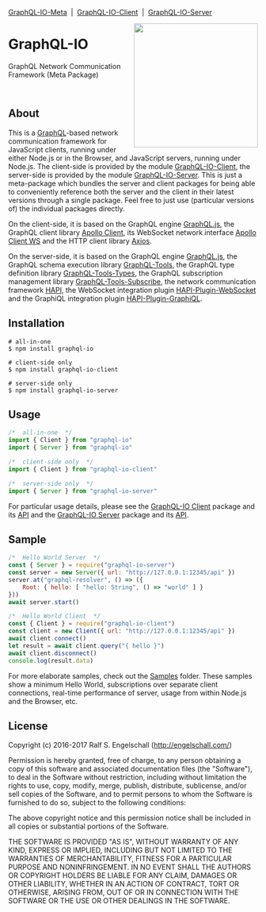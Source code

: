 
[GraphQL-IO-Meta](https://github.com/rse/graphql-io) &nbsp;|&nbsp;
[GraphQL-IO-Client](https://github.com/rse/graphql-io-client) &nbsp;|&nbsp;
[GraphQL-IO-Server](https://github.com/rse/graphql-io-server)

<img src="https://rawgit.com/rse/graphql-io/master/graphql-io.svg" width="250" align="right" alt=""/>

GraphQL-IO
==========

GraphQL Network Communication Framework (Meta Package)

<p/>
<img src="https://nodei.co/npm/graphql-io.png?downloads=true&stars=true" alt=""/>

<p/>
<img src="https://david-dm.org/rse/graphql-io.png" alt=""/>

About
-----

This is a [GraphQL](http://graphql.org/)-based network communication framework for
JavaScript clients, running under either Node.js or in the Browser,
and JavaScript servers, running under Node.js.
The client-side is provided by the module
[GraphQL-IO-Client](https://github.com/rse/graphql-io-client),
the server-side is provided by the module
[GraphQL-IO-Server](https://github.com/rse/graphql-io-server).
This is just a meta-package which bundles
the server and client packages for being able to conveniently reference both
the server and the client in their latest versions through a single package.
Feel free to just use (particular versions of) the individual packages directly.

On the client-side, it is based on the GraphQL engine [GraphQL.js](http://graphql.org/graphql-js/), the
GraphQL client library [Apollo Client](https://github.com/apollographql/apollo-client), its
WebSocket network interface [Apollo Client WS](https://github.com/rse/apollo-client-ws)
and the HTTP client library [Axios](https://github.com/mzabriskie/axios).

On the server-side, it is based on the GraphQL engine [GraphQL.js](http://graphql.org/graphql-js/),
the GraphQL schema execution library [GraphQL-Tools](http://dev.apollodata.com/tools/graphql-tools/),
the GraphQL type definition library [GraphQL-Tools-Types](https://github.com/rse/graphql-tools-types),
the GraphQL subscription management library [GraphQL-Tools-Subscribe](https://github.com/rse/graphql-tools-subscribe),
the network communication framework [HAPI](https://hapijs.com),
the WebSocket integration plugin [HAPI-Plugin-WebSocket](https://github.com/rse/hapi-plugin-websocket)
and the GraphiQL integration plugin [HAPI-Plugin-GraphiQL](https://github.com/rse/hapi-plugin-graphiql).

Installation
------------

```shell
# all-in-one
$ npm install graphql-io

# client-side only
$ npm install graphql-io-client

# server-side only
$ npm install graphql-io-server
```

Usage
-----

```js
/*  all-in-one  */
import { Client } from "graphql-io"
import { Server } from "graphql-io"

/*  client-side only  */
import { Client } from "graphql-io-client"

/*  server-side only  */
import { Server } from "graphql-io-server"
```

For particular usage details, please see the
[GraphQL-IO Client](https://github.com/rse/graphql-io-client) package
and its [API](https://github.com/rse/graphql-io-client/blob/master/src/graphql-io.d.ts)
and the [GraphQL-IO Server](https://github.com/rse/graphql-io-server) package
and its [API](https://github.com/rse/graphql-io-server/blob/master/src/graphql-io.d.ts).

Sample
------

```js
/*  Hello World Server  */
const { Server } = require("graphql-io-server")
const server = new Server({ url: "http://127.0.0.1:12345/api" })
server.at("graphql-resolver", () => ({
    Root: { hello: [ "hello: String", () => "world" ] }
}))
await server.start()
```

```js
/*  Hello World Client  */
const { Client } = require("graphql-io-client")
const client = new Client({ url: "http://127.0.0.1:12345/api" })
await client.connect()
let result = await client.query("{ hello }")
await client.disconnect()
console.log(result.data)
```

For more elaborate samples, check out the [Samples](https://github.com/rse/graphql-io/tree/master/sample/) folder.
These samples show a minimum Hello World, subscriptions over separate client connections,
real-time performance of server, usage from within Node.js and the Browser, etc.

License
-------

Copyright (c) 2016-2017 Ralf S. Engelschall (http://engelschall.com/)

Permission is hereby granted, free of charge, to any person obtaining
a copy of this software and associated documentation files (the
"Software"), to deal in the Software without restriction, including
without limitation the rights to use, copy, modify, merge, publish,
distribute, sublicense, and/or sell copies of the Software, and to
permit persons to whom the Software is furnished to do so, subject to
the following conditions:

The above copyright notice and this permission notice shall be included
in all copies or substantial portions of the Software.

THE SOFTWARE IS PROVIDED "AS IS", WITHOUT WARRANTY OF ANY KIND,
EXPRESS OR IMPLIED, INCLUDING BUT NOT LIMITED TO THE WARRANTIES OF
MERCHANTABILITY, FITNESS FOR A PARTICULAR PURPOSE AND NONINFRINGEMENT.
IN NO EVENT SHALL THE AUTHORS OR COPYRIGHT HOLDERS BE LIABLE FOR ANY
CLAIM, DAMAGES OR OTHER LIABILITY, WHETHER IN AN ACTION OF CONTRACT,
TORT OR OTHERWISE, ARISING FROM, OUT OF OR IN CONNECTION WITH THE
SOFTWARE OR THE USE OR OTHER DEALINGS IN THE SOFTWARE.

